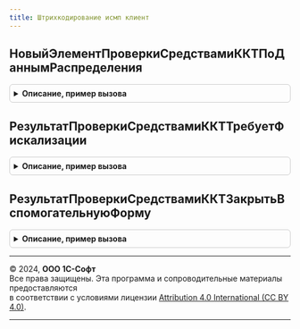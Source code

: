 ```yaml
---
title: Штрихкодирование исмп клиент
---
```



## НовыйЭлементПроверкиСредствамиККТПоДаннымРаспределения
<details style="margin: 1em 0; padding: 0.5em; border: 1px solid #ccc; border-radius: 6px;">

<summary style="font-weight: bold; cursor: pointer;">Описание, пример вызова</summary>

```bsl

// Формирует новый элемент проверки средствами ККТ на основании данных распределения.
//
// Параметры:
//  РезультатРаспределения - см. ШтрихкодированиеИСМП.НовыйРезультатРаспределенияШтрихкодовПоТоварам.
//
// Возвращаемое значение:
//  Структура - см. ШтрихкодированиеОбщегоНазначенияИСМПКлиентСервер.НовыйЭлементДанныхПроверкиСредствамиККТ
Функция НовыйЭлементПроверкиСредствамиККТПоДаннымРаспределения(РезультатРаспределения) Экспорт
```

Пример вызова
```bsl
Результат = ШтрихкодированиеИСМПКлиент.НовыйЭлементПроверкиСредствамиККТПоДаннымРаспределения(РезультатРаспределения) 
```
</details>

## РезультатПроверкиСредствамиККТТребуетФискализации
<details style="margin: 1em 0; padding: 0.5em; border: 1px solid #ccc; border-radius: 6px;">

<summary style="font-weight: bold; cursor: pointer;">Описание, пример вызова</summary>

```bsl

// Выполняет проверку результата завершения проверки средствами ККТ и определяет необходимость фискализации.
// Например, в результате проверки были найдены ошибки, но пользователь согласен продолжать и игнорирует ошибки.
// Параметры:
//  Результат - см. НовыйРезультатПроверкиСредствамиККТ
//
// Возвращаемое значение:
//  Булево - Результат проверки не препятствует фискализации.
Функция РезультатПроверкиСредствамиККТТребуетФискализации(Результат) Экспорт
```

Пример вызова
```bsl
Результат = ШтрихкодированиеИСМПКлиент.РезультатПроверкиСредствамиККТТребуетФискализации(Результат) 
```
</details>

## РезультатПроверкиСредствамиККТЗакрытьВспомогательнуюФорму
<details style="margin: 1em 0; padding: 0.5em; border: 1px solid #ccc; border-radius: 6px;">

<summary style="font-weight: bold; cursor: pointer;">Описание, пример вызова</summary>

```bsl

// Выполняет проверку результата завершения проверки средствами ККТ и определяет необходимость закрытия не основной формы.
// Например, для пробития чека используется дополнительная форма, а в форме ошибки выполнено действие, приводящее к открытию
// дополнительных форм. В таком случае вспомогательная форма становится не актуальной и требует закрытия.
// Параметры:
//  Результат - см. НовыйРезультатПроверкиСредствамиККТ
//
// Возвращаемое значение:
//  Булево - Требуется закрыть вспомогательную форму.
Функция РезультатПроверкиСредствамиККТЗакрытьВспомогательнуюФорму(Результат) Экспорт
```

Пример вызова
```bsl
Результат = ШтрихкодированиеИСМПКлиент.РезультатПроверкиСредствамиККТЗакрытьВспомогательнуюФорму(Результат) 
```
</details>

---

© 2024, **ООО 1С-Софт**  
Все права защищены. Эта программа и сопроводительные материалы предоставляются  
в соответствии с условиями лицензии [Attribution 4.0 International (CC BY 4.0)](https://creativecommons.org/licenses/by/4.0/legalcode).

---
